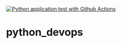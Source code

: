 [![Python application test with Github Actions](https://github.com/shari4ov/python_devops/actions/workflows/devops.yml/badge.svg)](https://github.com/shari4ov/python_devops/actions/workflows/devops.yml)
# python_devops
